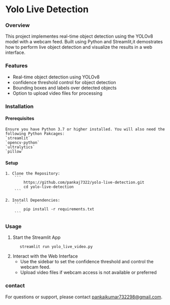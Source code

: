 # Yolo Live Detection
### Overview
This project implementes real-time object detection using the YOLOv8 model with a webcam feed. Built using Python and Streamlit,it demostrates how to perform live object detection and visualize the results in a web interface.

### Features
- Real-time object detection using YOLOv8
- confidence threshold control for object detection
- Bounding boxes and labels over detected objects
- Option to upload video files for processing
### Installation
#### Prerequisites
    Ensure you have Python 3.7 or higher installed. You will also need the following Python Pakcages:
    `streamlit`
    `opencv-python`
    `ultralytics`
    `pillow`
#### Setup
    1. Clone the Repository:
        ```
            https://github.com/pankaj7322/yolo-live-detection.git
            cd yolo-live-detection
        ```
            
    2. Install Dependencies:
        ```
            pip install -r requirements.txt
        ```
### Usage
1. Start the Streamlit App
     ```
        streamlit run yolo_live_video.py
     ```
2. Interact with the Web Interface
    - Use the sidebar to set the confidence threshold and control the webcam feed.
    - Upload video files if webcam access is not available or preferred
### contact
For questions or support, please contact [pankajkumar732298@gmail.com](mailto:pankajkumar732298@gmail.com).

